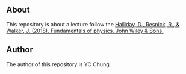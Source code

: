 
## About

This repository is about a lecture follow the [Halliday, D., Resnick, R., & Walker, J. (2018). Fundamentals of physics. John Wiley & Sons.](https://www.wiley.com/en-us/Fundamentals+of+Physics%2C+Extended%2C+11th+Edition-p-9781119306856)

## Author
The author of this repository is YC Chung.


